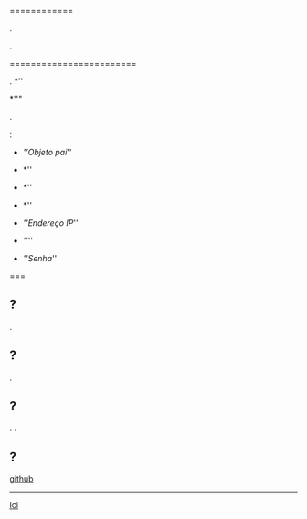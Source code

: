 
============

.

.


========================

. *''

*''"

. 

 :

-   *''Objeto pai*''

-   *''

-   *''

-   *''

-   *''Endereço IP*''

-   *''*''

-   *''Senha*''


===

 ?
-------------------------------------------------------

.

 ?
--------------------------------------------------
.

 ?
--------------------------------

. .

 ?
-----------------------------------------------------------------------

[github](https://github.com/Jeedom-Plugins-Extra/plugin-bornetenda/)


-----------------------
[Ici](https://jeedom.github.io/plugin-bornetenda/fr_FR/changelog.html)
